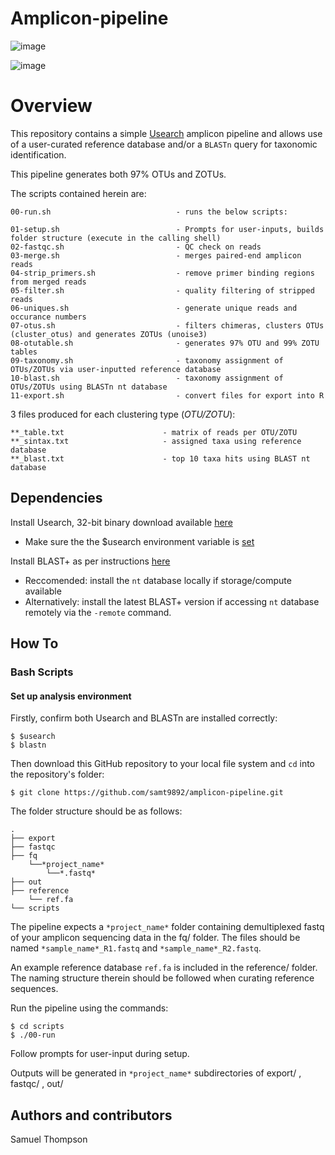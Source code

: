 # Amplicon-pipeline

![image](https://user-images.githubusercontent.com/69192049/170900440-2450f153-b4f8-41ec-acb8-57c4236aacd6.png) 

![image](https://user-images.githubusercontent.com/69192049/170900515-15534e55-0ca7-4b4d-aa84-35b0beb43fec.png)



# Overview 

This repository contains a simple  [Usearch](https://drive5.com/usearch/) amplicon pipeline and allows use of a user-curated reference database and/or a `BLASTn` query for taxonomic identification. 

This pipeline generates both 97% OTUs and ZOTUs.

The scripts contained herein are:

``` 
00-run.sh                            - runs the below scripts:

01-setup.sh                          - Prompts for user-inputs, builds folder structure (execute in the calling shell)
02-fastqc.sh                         - QC check on reads
03-merge.sh                          - merges paired-end amplicon reads
04-strip_primers.sh                  - remove primer binding regions from merged reads
05-filter.sh                         - quality filtering of stripped reads 
06-uniques.sh                        - generate unique reads and occurance numbers
07-otus.sh                           - filters chimeras, clusters OTUs (cluster_otus) and generates ZOTUs (unoise3)
08-otutable.sh                       - generates 97% OTU and 99% ZOTU tables
09-taxonomy.sh                       - taxonomy assignment of OTUs/ZOTUs via user-inputted reference database
10-blast.sh                          - taxonomy assignment of OTUs/ZOTUs using BLASTn nt database
11-export.sh	                     - convert files for export into R

```
3 files produced for  each clustering type (*OTU/ZOTU*):

```
**_table.txt                      - matrix of reads per OTU/ZOTU
**_sintax.txt                     - assigned taxa using reference database
**_blast.txt                      - top 10 taxa hits using BLAST nt database
```

## Dependencies 

Install Usearch, 32-bit binary download available [here](https://drive5.com/usearch/download.html)
 - Make sure the the $usearch environment variable is [set](https://drive5.com/usearch/manual/env_usearch.html)

Install BLAST+ as per instructions [here](https://iamphioxus.org/2018/01/08/local-installation-of-ncbi-blast-together-with-the-nr-and-taxonomy-database/)
 - Reccomended: install the `nt` database locally if storage/compute available
 - Alternatively: install the latest BLAST+ version if accessing `nt` database remotely via the `-remote` command.

## How To

### Bash Scripts

#### Set up analysis environment

Firstly, confirm both Usearch and BLASTn are installed correctly:
```
$ $usearch
$ blastn
```

Then download this GitHub repository to your local file system and `cd` into the repository's folder:

```
$ git clone https://github.com/samt9892/amplicon-pipeline.git
```

The folder structure should be as follows:
```
.
├── export
├── fastqc
├── fq
    └──*project_name*
        └──*.fastq*  
├── out
├── reference
    └── ref.fa
└── scripts
```

The pipeline expects a `*project_name*` folder containing demultiplexed fastq of your amplicon sequencing data in the fq/ folder. The files should be named `*sample_name*_R1.fastq` and `*sample_name*_R2.fastq`.

An example reference database `ref.fa` is included in the reference/ folder. The naming structure therein should be followed when curating reference sequences.


Run the pipeline using the commands:
```
$ cd scripts
$ ./00-run
```

Follow prompts for user-input during setup.

Outputs will be generated in `*project_name*` subdirectories of export/ , fastqc/ , out/

## Authors and contributors
Samuel Thompson

                                   

